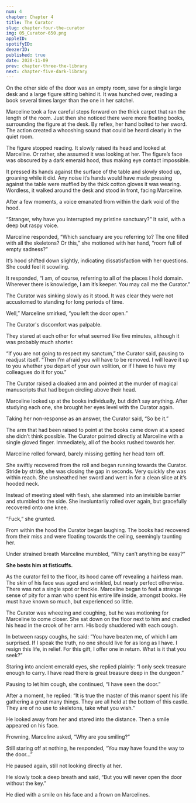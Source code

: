 ```yaml
---
num: 4
chapter: Chapter 4
title: The Curator
slug: chapter-four-the-curator
img: 05_Curator-650.png
appleID: 
spotifyID: 
deezerID:
published: true
date: 2020-11-09
prev: chapter-three-the-library
next: chapter-five-dark-library
---
```

On the other side of the door was an empty room, save for a single large desk and a large figure sitting behind it. It was hunched over, reading a book several times larger than the one in her satchel.

Marceline took a few careful steps forward on the thick carpet that ran the length of the room. Just then she noticed there were more floating books, surrounding the figure at the desk. By reflex, her hand bolted to her sword. The action created a whooshing sound that could be heard clearly in the quiet room.

The figure stopped reading. It slowly raised its head and looked at Marceline. Or rather, she assumed it was looking at her. The figure’s face was obscured by a dark emerald hood, thus making eye contact impossible. 

It pressed its hands against the surface of the table and slowly stood up, groaning while it did. Any noise it’s hands would have made pressing against the table were muffled by the thick cotton gloves it was wearing. Wordless, it walked around the desk and stood in front, facing Marceline. 

After a few moments, a voice emanated from within the dark void of the hood.

“Stranger, why have you interrupted my pristine sanctuary?” It said, with a deep but raspy voice.

Marceline responded, “Which sanctuary are you referring to? The one filled with all the skeletons? Or this,” she motioned with her hand, “room full of empty sadness?”

It’s hood shifted down slightly, indicating dissatisfaction with her questions. She could feel it scowling.

It responded, “I am, of course, referring to all of the places I hold domain. Wherever there is knowledge, I am it’s keeper. You may call me the Curator.”

The Curator was sinking slowly as it stood. It was clear they were not accustomed to standing for long periods of time.

Well,” Marceline smirked, “you left the door open.”

The Curator's discomfort was palpable.

They stared at each other for what seemed like five minutes, although it was probably much shorter.

“If you are not going to respect my sanctum,” the Curator said, pausing to readjust itself.  “Then I’m afraid you will have to be removed. I will leave it up to you whether you depart of your own volition, or if I have to have my colleagues do it for you.”

The Curator raised a cloaked arm and pointed at the murder of magical manuscripts that had begun circling above their head.

Marceline looked up at the books individually, but didn’t say anything. After studying each one, she brought her eyes level with the Curator again.

Taking her non-response as an answer, the Curator said, “So be it.”

The arm that had been raised to point at the books came down at a speed she didn’t think possible. The Curator pointed directly at Marceline with a single gloved finger. Immediately, all of the books rushed towards her.

Marceline rolled forward, barely missing getting her head torn off.

She swiftly recovered from the roll and began running towards the Curator. Stride by stride, she was closing the gap in seconds. Very quickly she was within reach. She unsheathed her sword and went in for a clean slice at it’s hooded neck.

Instead of meeting steel with flesh, she slammed into an invisible barrier and stumbled to the side. She involuntarily rolled over again, but gracefully recovered onto one knee.

“Fuck,” she grunted.

From within the hood the Curator began laughing. The books had recovered from their miss and were floating towards the ceiling, seemingly taunting her.

Under strained breath Marceline mumbled, “Why can’t anything be easy?”

**She bests him at fisticuffs.**

As the curator fell to the floor, its hood came off revealing a hairless man. The skin of his face was aged and wrinkled, but nearly perfect otherwise. There was not a single spot or freckle. Marceline began to feel a strange sense of pity for a man who spent his entire life inside, amongst books. He must have known so much, but experienced so little.

The Curator was wheezing and coughing, but he was motioning for Marceline to come closer. She sat down on the floor next to him and cradled his head in the crook of her arm. His body shuddered with each cough.

In between raspy coughs, he said: “You have beaten me, of which I am surprised. If I speak the truth, no one should live for as long as I have. I resign this life, in relief. For this gift, I offer one in return. What is it that you seek?”

Staring into ancient emerald eyes, she replied plainly: “I only seek treasure enough to carry. I have read there is great treasure deep in the dungeon.”

Pausing to let him cough, she continued, “I have seen the door.”

After a moment, he replied: “It is true the master of this manor spent his life gathering a great many things. They are all held at the bottom of this castle. They are of no use to skeletons, take what you wish.”

He looked away from her and stared into the distance. Then a smile appeared on his face.

Frowning, Marceline asked, “Why are you smiling?”

Still staring off at nothing, he responded, “You may have found the way to the door...”

He paused again, still not looking directly at her.

He slowly took a deep breath and said, “But you will never open the door without the key.” 

He died with a smile on his face and a frown on Marcelines.

